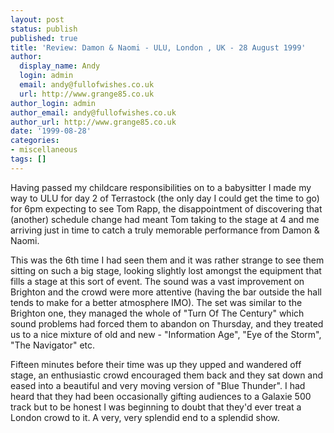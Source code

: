 ```yaml
---
layout: post
status: publish
published: true
title: 'Review: Damon & Naomi - ULU, London , UK - 28 August 1999'
author:
  display_name: Andy
  login: admin
  email: andy@fullofwishes.co.uk
  url: http://www.grange85.co.uk
author_login: admin
author_email: andy@fullofwishes.co.uk
author_url: http://www.grange85.co.uk
date: '1999-08-28'
categories:
- miscellaneous
tags: []
---
```

Having passed my childcare responsibilities on to a babysitter I made my way
to ULU for day 2 of Terrastock (the only day I could get the time to go) for
6pm expecting to see Tom Rapp, the disappointment of discovering that
(another) schedule change had meant Tom taking to the stage at 4 and me
arriving just in time to catch a truly memorable performance from Damon &
Naomi.

This was the 6th time I had seen them and it was rather strange to see them
sitting on such a big stage, looking slightly lost amongst the equipment that
fills a stage at this sort of event. The sound was a vast improvement on
Brighton and the crowd were more attentive (having the bar outside the hall
tends to make for a better atmosphere IMO). The set was similar to the
Brighton one, they managed the whole of "Turn Of The Century" which sound
problems had forced them to abandon on Thursday, and they treated us to a nice
mixture of old and new - "Information Age", "Eye of the Storm", "The
Navigator" etc.

Fifteen minutes before their time was up they upped and wandered off stage, an
enthusiastic crowd encouraged them back and they sat down and eased into a
beautiful and very moving version of "Blue Thunder". I had heard that they had
been occasionally gifting audiences to a Galaxie 500 track but to be honest I
was beginning to doubt that they'd ever treat a London crowd to it. A very,
very splendid end to a splendid show.


